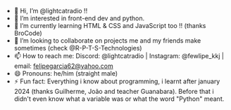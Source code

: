 - 👋 Hi, I’m @lightcatradio !!
- 👀 I’m interested in front-end dev and python.
- 🌱 I’m currently learning HTML & CSS and JavaScript too !! (thanks BroCode)
- 💞️ I’m looking to collaborate on projects me and my friends make sometimes (check @R-P-T-S-Technologies)
- 📫 How to reach me: Discord: @lightcatradio | Instagram: @fewlipe_kkj | email: felipegarcia62@yahoo.com
- 😄 Pronouns: he/him (straight male)
- ⚡ Fun fact: Everything i know about programming, i learnt after january 2024 (thanks Guilherme, João and teacher Guanabara). Before that i didn't even know what a variable was or what the word "Python" meant.
